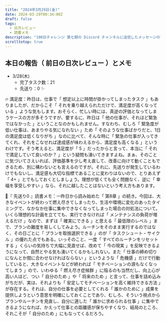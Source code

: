 ```yaml
---
title: "2024年3月29日(金)"
date: 2024-03-29T00:34:00Z
draft: false
tags:
  - 日次レビュー
  - 読書メモ
description: "100日チャレンジ 第七期の Discord チャンネルに送信したメッセージのアーカイブ"
scrolltotop: true
---
```


## 本日の報告（ 前日の日次レビュー ）とメモ

- 3/28(木)
  - 完了タスク数：21
  - 先送り：0 ✨

🔥 満足度：昨日は、仕事で「 想定以上に時間が掛かってしまったタスク 」もありましたが、だからこそ「 それを乗り越えられただけで、満足度が高くなっている 」ような気もします。おそらく、忙しい時には、真逆の評価となってしまうケースの方が多そうですが、要するに、昨日は「 他の仕事が、それほど緊急ではなかった 」ということなのかもしれません。すなわち、むしろ「 緊急度が低い仕事は、あまりやる気になれない 」ため「 そのような仕事ばかりだと、1日の満足度は低くなりがち 」なのに比べて、そんな時に「 緊急の仕事が入ってきてくれ、それをこなせれば達成感が味わえるから、満足度も高くなる 」というわけです。そう考えると、満足度が「 5 」だったからと言って、本当に「 それで満足していて良いのか？ 」という疑問も湧いてきますよね。まぁ、そのことに気づいてさえいれば、評価基準を少し考え直して、改善に向けて動くこともできるため、別に構わないとも言えるのですが。それに、先送りが発生しているわけでもないし、満足感も大切な指標であることに変わりはないので、とりあえず「 4+ 」とでもしておくとしましょう。理想が低くても全く問題なく、逆に「 幸福を享受しやすい 」なら、それに越したことはないという考え方もあります。

🔖『 先送り0 』読書メモ：一昨日から読み始めた「 第8章 」の続き。今回は、大きなイベントが終わって燃え尽きてしまったり、生活や環境に変化のあったタイミングで、なかなか仕事に集中できなくなってしまった場合の対処法について。いくら理想的な計画を立てても、実行できなければ「 メンテナンスの負荷が増えるだけ 」なので、まずは「 確実にできる 」と思える「 最低限のレベル 」まで、プランの難度を易しくしてみよう。ルーチンをそのまま実行するのではなく、その日ごとに「 プランを取捨選択できる 」のが「 タスクシュート・サイクル 」の優れた点でもある。いっそのこと、一度「 すべてのルーチンをリセットする 」くらいの気持ちで大幅に見直せば、改めて「 今の現実 」を反映できるようになって、自然とやる気も湧いてくるかもしれない。また「 仕事の締め切りになんとか間に合わせなければならない 」というような「 危機感 」だけで行動していると、大きなイベントなどが終われば「 モチベーションの源もなくなってしまう 」ので、いわゆる「 燃え尽き症候群 」に陥るのも当然だし、向上心が高い人ほど、つい「 自分のため 」や「 将来のため 」と言って、仕事を詰め込みがちだが、実は、それよりも「 安定してモチベーションを高く維持できる方法 」が存在する。それは、自分の仕事を必要としてくれる「 誰かのために 」成果を提供しようという意思を明確にしておくことであり、むしろ、そういう視点からプランやルーチンを見直し、自分に適した「 誰かに求められる仕事 」に集中できるようになれば、かえって仕事との距離感が保ちやすくなり、結局のところ、それこそが「 自分のため 」にもなってくるだろう。
